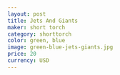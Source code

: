 ```yaml
---
layout: post
title: Jets And Giants
maker: short torch
category: shorttorch
color: green, blue
image: green-blue-jets-giants.jpg
price: 20 
currency: USD
---
```

